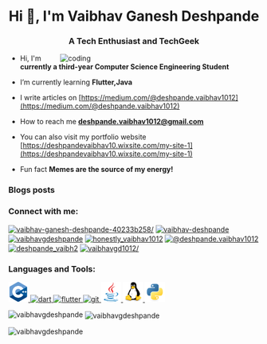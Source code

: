 <h1 align="center">Hi 👋, I'm Vaibhav Ganesh Deshpande</h1>
<h3 align="center">A Tech Enthusiast and TechGeek</h3>

<img align="right" alt="coding" width="400" src="https://cdn.dribbble.com/users/330915/screenshots/3587000/10_coding_dribbble.gif">


- Hi, I'm **currently a third-year Computer Science Engineering Student**

-  I’m currently learning **Flutter,Java**

-  I write articles on [https://medium.com/@deshpande.vaibhav1012](https://medium.com/@deshpande.vaibhav1012)

-  How to reach me **deshpande.vaibhav1012@gmail.com**

- You can also visit my portfolio website [https://deshpandevaibhav10.wixsite.com/my-site-1](https://deshpandevaibhav10.wixsite.com/my-site-1)


-  Fun fact **Memes are the source of my energy!**

### Blogs posts
<!-- BLOG-POST-LIST:START -->
<!-- BLOG-POST-LIST:END -->

<h3 align="left">Connect with me:</h3>
<p align="left">
<a href="https://linkedin.com/in/vaibhav-ganesh-deshpande-40233b258/" target="blank"><img align="center" src="https://raw.githubusercontent.com/rahuldkjain/github-profile-readme-generator/master/src/images/icons/Social/linked-in-alt.svg" alt="vaibhav-ganesh-deshpande-40233b258/" height="30" width="40" /></a>
<a href="https://stackoverflow.com/users/22552100/vaibhav-deshpande" target="blank"><img align="center" src="https://raw.githubusercontent.com/rahuldkjain/github-profile-readme-generator/master/src/images/icons/Social/stack-overflow.svg" alt="vaibhav-deshpande" height="30" width="40" /></a>
<a href="https://kaggle.com/vaibhavgdeshpande" target="blank"><img align="center" src="https://raw.githubusercontent.com/rahuldkjain/github-profile-readme-generator/master/src/images/icons/Social/kaggle.svg" alt="vaibhavgdeshpande" height="30" width="40" /></a>
<a href="https://instagram.com/honestly_vaibhav1012" target="blank"><img align="center" src="https://raw.githubusercontent.com/rahuldkjain/github-profile-readme-generator/master/src/images/icons/Social/instagram.svg" alt="honestly_vaibhav1012" height="30" width="40" /></a>
<a href="https://medium.com/@deshpande.vaibhav1012" target="blank"><img align="center" src="https://raw.githubusercontent.com/rahuldkjain/github-profile-readme-generator/master/src/images/icons/Social/medium.svg" alt="@deshpande.vaibhav1012" height="30" width="40" /></a>
<a href="https://www.hackerrank.com/deshpande_vaibh2" target="blank"><img align="center" src="https://raw.githubusercontent.com/rahuldkjain/github-profile-readme-generator/master/src/images/icons/Social/hackerrank.svg" alt="deshpande_vaibh2" height="30" width="40" /></a>
<a href="https://www.leetcode.com/vaibhavgd1012/" target="blank"><img align="center" src="https://raw.githubusercontent.com/rahuldkjain/github-profile-readme-generator/master/src/images/icons/Social/leet-code.svg" alt="vaibhavgd1012/" height="30" width="40" /></a>
</p>

<h3 align="left">Languages and Tools:</h3>
<p align="left"> <a href="https://www.w3schools.com/cpp/" target="_blank" rel="noreferrer"> <img src="https://raw.githubusercontent.com/devicons/devicon/master/icons/cplusplus/cplusplus-original.svg" alt="cplusplus" width="40" height="40"/> </a> <a href="https://dart.dev" target="_blank" rel="noreferrer"> <img src="https://www.vectorlogo.zone/logos/dartlang/dartlang-icon.svg" alt="dart" width="40" height="40"/> </a> <a href="https://flutter.dev" target="_blank" rel="noreferrer"> <img src="https://www.vectorlogo.zone/logos/flutterio/flutterio-icon.svg" alt="flutter" width="40" height="40"/> </a> <a href="https://git-scm.com/" target="_blank" rel="noreferrer"> <img src="https://www.vectorlogo.zone/logos/git-scm/git-scm-icon.svg" alt="git" width="40" height="40"/> </a> <a href="https://www.java.com" target="_blank" rel="noreferrer"> <img src="https://raw.githubusercontent.com/devicons/devicon/master/icons/java/java-original.svg" alt="java" width="40" height="40"/> </a> <a href="https://www.linux.org/" target="_blank" rel="noreferrer"> <img src="https://raw.githubusercontent.com/devicons/devicon/master/icons/linux/linux-original.svg" alt="linux" width="40" height="40"/> </a> <a href="https://www.python.org" target="_blank" rel="noreferrer"> <img src="https://raw.githubusercontent.com/devicons/devicon/master/icons/python/python-original.svg" alt="python" width="40" height="40"/> </a> </p>

<p><img align="left" src="https://github-readme-stats.vercel.app/api/top-langs?username=vaibhavgdeshpande&show_icons=true&locale=en&layout=compact" alt="vaibhavgdeshpande" /></p>

<p>&nbsp;<img align="center" src="https://github-readme-stats.vercel.app/api?username=vaibhavgdeshpande&show_icons=true&locale=en" alt="vaibhavgdeshpande" /></p>

<p><img align="center" src="https://github-readme-streak-stats.herokuapp.com/?user=vaibhavgdeshpande&" alt="vaibhavgdeshpande" /></p>
